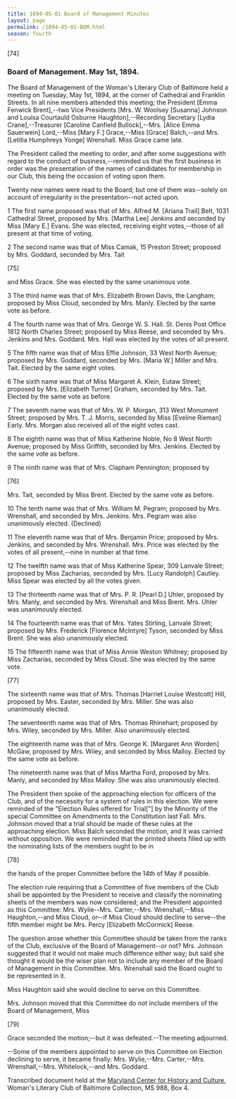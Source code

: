 ```yaml
---
title: 1894-05-01 Board of Management Minutes
layout: page
permalink: /1894-05-01-BOM.html
season: fourth
---
```

[74]

### Board of Management. May 1st, 1894.

The Board of Management of the Woman's Literary Club of Baltimore held a meeting on Tuesday, May 1st, 1894, at the corner of Cathedral and Franklin Streets. In all nine members attended this meeting; the President [Emma Fenwick Brent],--two Vice Presidents [Mrs. W. Woolsey [Susanna] Johnson and Louisa Courtauld Osburne Haughton],--Recording Secretary [Lydia Crane],--Treasurer [Caroline Canfield Bullock],--Mrs. [Alice Emma Sauerwein] Lord,--Miss [Mary F.] Grace,--Miss [Grace] Balch,--and Mrs. [Letitia Humphreys Yonge] Wrenshall. Miss Grace came late.

The President called the meeting to order, and after some suggestions with regard to the conduct of business,--reminded us that the first business in order was the presentation of the names of candidates for membership in our Club, this being the occasion of voting upon them.

Twenty new names were read to the Board; but one of them was--solely on account of irregularity in the presentation--not acted upon.

1 The first name proposed was that of Mrs. Alfred M. [Ariana Trail] Belt, 1031 Cathedral Street, proposed by Mrs. [Martha Lee] Jenkins and seconded by Miss [Mary E.] Evans. She was elected, receiving eight votes,--those of all present at that time of voting.

2 The second name was that of Miss Camak, 15 Preston Street; proposed by Mrs. Goddard, seconded by Mrs. Tait

[75]

and Miss Grace. She was elected by the same unanimous vote.

3 The third name was that of Mrs. Elizabeth Brown Davis, the Langham; proposed by Miss Cloud, seconded by Mrs. Manly. Elected by the same vote as before.

4 The fourth name was that of Mrs. George W. S. Hall. St. Denis Post Office 1812 North Charles Street; proposed by Miss Reese, and seconded by Mrs. Jenkins and Mrs. Goddard. Mrs. Hall was elected by the votes of all present.

5 The fifth name was that of Miss Effie Johnson, 33 West North Avenue; proposed by Mrs. Goddard, seconded by Mrs. [Maria W.] Miller and Mrs. Tait. Elected by the same eight votes.

6 The sixth name was that of Miss Margaret A. Klein, Eutaw Street; proposed by Mrs. [Elizabeth Turner] Graham, seconded by Mrs. Tait. Elected by the same vote as before.

7 The seventh name was that of Mrs. W. P. Morgan, 313 West Monument Street; proposed by Mrs. T. J. Morris, seconded by Miss [Eveline Rieman] Early. Mrs. Morgan also received all of the eight votes cast.

8 The eighth name was that of Miss Katherine Noble, No 8 West North Avenue; proposed by Miss Griffith, seconded by Mrs. Jenkins. Elected by the same vote as before.

9 The ninth name was that of Mrs. Clapham Pennington; proposed by

[76]

Mrs. Tait, seconded by Miss Brent. Elected by the same vote as before.

10 The tenth name was that of Mrs. William M. Pegram; proposed by Mrs. Wrenshall, and seconded by Mrs. Jenkins. Mrs. Pegram was also unanimously elected. (Declined)

11 The eleventh name was that of Mrs. Benjamin Price; proposed by Mrs. Jenkins, and seconded by Mrs. Wrenshall. Mrs. Price was elected by the votes of all present,--nine in number at that time.

12 The twelfth name was that of Miss Katherine Spear, 309 Lanvale Street; proposed by Miss Zacharias, seconded by Mrs. [Lucy Randolph] Cautley. Miss Spear was elected by all the votes given.

13 The thirteenth name was that of Mrs. P. R. [Pearl D.] Uhler, proposed by Mrs. Manly, and seconded by Mrs. Wrenshall and Miss Brent. Mrs. Uhler was unanimously elected.

14 The fourteenth name was that of Mrs. Yates Stirling, Lanvale Street; proposed by Mrs. Frederick [Florence McIntyre] Tyson, seconded by Miss Brent. She was also unanimously elected.

15 The fifteenth name was that of Miss Annie Weston Whitney; proposed by Miss Zacharias, seconded by Miss Cloud. She was elected by the same vote.

[77]

The sixteenth name was that of Mrs. Thomas [Harriet Louise Westcott] Hill, proposed by Mrs. Easter, seconded by Mrs. Miller. She was also unanimously elected.

The seventeenth name was that of Mrs. Thomas Rhinehart; proposed by Mrs. Wiley, seconded by Mrs. Miller. Also unanimously elected.

The eighteenth name was that of Mrs. George K. [Margaret Ann Worden] McGaw, proposed by Mrs. Wiley, and seconded by Miss Malloy. Elected by the same vote as before.

The nineteenth name was that of Miss Martha Ford, proposed by Mrs. Manly, and seconded by Miss Malloy. She was also unanimously elected.

The President then spoke of the approaching election for officers of the Club, and of the necessity for a system of rules in this election. We were reminded of the "Election Rules offered for Trial["] by the Minority of the special Committee on Amendments to the Constitution last Fall. Mrs. Johnson moved that a trial should be made of these rules at the approaching election. Miss Balch seconded the motion, and it was carried without opposition. We were reminded that the printed sheets filled up with the nominating lists of the members ought to be in

[78]

the hands of the proper Committee before the 14th of May if possible.

The election rule requiring that a Committee of five members of the Club shall be appointed by the President to receive and classify the nominating sheets of the members was now considered; and the President appointed as this Committee: Mrs. Wylie--Mrs. Carter,--Mrs. Wrenshall,--Miss Haughton,--and Miss Cloud, or--if Miss Cloud should decline to serve--the fifth member might be Mrs. Percy [Elizabeth McCormick] Reese.

The question arose whether this Committee should be taken from the ranks of the Club, exclusive of the Board of Management--or not? Mrs. Johnson suggested that it would not make much difference either way; but said she thought it would be the wiser plan not to include any member of the Board of Management in this Committee. Mrs. Wrenshall said the Board ought to be represented in it.

Miss Haughton said she would decline to serve on this Committee.

Mrs. Johnson moved that this Committee do not include members of the Board of Management, Miss

[79]

Grace seconded the motion;--but it was defeated.--The meeting adjourned.

--Some of the members appointed to serve on this Committee on Election declining to serve, it became finally: Mrs. Wylie,--Mrs. Carter,--Mrs. Wrenshall,--Mrs. Whitelock,--and Mrs. Goddard.

Transcribed document held at the [Maryland Center for History and Culture](http://mdhs.org/), Woman's Literary Club of Baltimore Collection, MS 988, Box 4. 